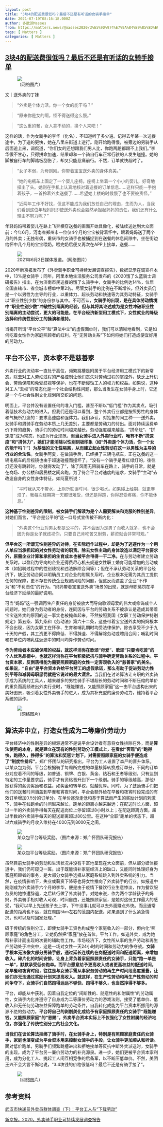 ```yaml
---
layout: post
title: "3块4的配送费很低吗？最后不还是有听话的女骑手接单"
date: 2021-07-19T08:16:18.000Z
author: 多数派Masses
from: https://matters.news/@masses2020/3%E5%9D%974%E7%9A%84%E9%85%8D%E9%80%81%E8%B4%B9%E5%BE%88%E4%BD%8E%E5%90%97-%E6%9C%80%E5%90%8E%E4%B8%8D%E8%BF%98%E6%98%AF%E6%9C%89%E5%90%AC%E8%AF%9D%E7%9A%84%E5%A5%B3%E9%AA%91%E6%89%8B%E6%8E%A5%E5%8D%95-bafyreiebpvjxix7ttgo47nqkxlxijujfnec6wrgbylxwqq2dx6mj7wpdk4
tags: [ Matters ]
categories: [ Matters ]
---
```

<!--1626682578000-->
[3块4的配送费很低吗？最后不还是有听话的女骑手接单](https://matters.news/@masses2020/3%E5%9D%974%E7%9A%84%E9%85%8D%E9%80%81%E8%B4%B9%E5%BE%88%E4%BD%8E%E5%90%97-%E6%9C%80%E5%90%8E%E4%B8%8D%E8%BF%98%E6%98%AF%E6%9C%89%E5%90%AC%E8%AF%9D%E7%9A%84%E5%A5%B3%E9%AA%91%E6%89%8B%E6%8E%A5%E5%8D%95-bafyreiebpvjxix7ttgo47nqkxlxijujfnec6wrgbylxwqq2dx6mj7wpdk4)
------

<div>
<figure class="image"><img src="https://assets.matters.news/embed/8be3dd25-e307-47b9-8af3-e1320e77b439.png" data-asset-id="8be3dd25-e307-47b9-8af3-e1320e77b439" referrerpolicy="no-referrer"><figcaption><span>（网络图片）</span></figcaption></figure><p>文｜送外卖的丁妹</p><blockquote>“外卖是个体力活，你一个女的能干吗？”</blockquote><blockquote>“原来你是女的啊，怪不得送得这么慢。”</blockquote><blockquote>“这么重的餐，女人拿不动的，换个人来吧！”</blockquote><p>这样的话，作为女骑手的李华（化名），不知道听了多少遍。记得去年某一次送餐途中，为了送的更快，她在八里庄街道上逆行。刚开始跑得慢，被旁边的男骑手从后面追上来，调侃道，“你们女的还想跟我们男人比，你跑两趟都跟不上我们。”李华很不甘心，只得拼命加速，结果却和一个骑自行车正常行驶的人发生碰撞。她的脚被自行车的脚踏板刮伤了，却又只能忍痛前行。不然，订单就快超时了。</p><blockquote>“女子本弱，为母则刚。你带着宝宝送外卖的身体真美。”</blockquote><blockquote>“她的电瓶车上固定了一个婴儿座椅，座椅上坐着一个小小的婴儿，好奇地探出了头。她则在手机上认真地核对着送餐的订单信息……这样只能一手抱着孩子，一首拎着外卖送餐了……希望她上楼的时候慢了也不要被责怪。”</blockquote><blockquote>“近两年工作不好找，但这不能成为我们放任自己的理由，生而为人，当我们看到这位年轻妈妈即使送外卖也会毅然承担起妈妈的责任，我们还有什么理由不努力呢？”</blockquote><p>年轻妈妈带着婴儿在路上飞奔横穿送餐的画面开始具像化，被陆续送达到大众面前：今年6月，河南省郑州市一位仅4个月的宝宝被背着怀中，跟着妈妈送了两个月的外卖；无独有偶，重庆市的女骑手也被捕捉到在送餐的休息间隙中，坐在街边给怀中几个月的宝宝喂奶，喂完奶后便又再次在APP上接单，送餐……</p><figure class="image"><img src="https://assets.matters.news/embed/add7bb0d-cb5d-449b-b858-1272fc65e6e5.jpeg" data-asset-id="add7bb0d-cb5d-449b-b858-1272fc65e6e5" referrerpolicy="no-referrer"><figcaption><span>2021年6月3日媒体报道。（网络图片）</span></figcaption></figure><p>2020年新京报发布了《外卖骑手职业可持续发展调查报告》，数据显示在调查样本中，13%是女骑手；同年，阿里本地生活服务公司发布的《2020饿了么蓝骑士调研报告》指出，在为济南市民送餐的饿了么骑手中，女骑手的比例达14%，位居全国直辖市、省会城市榜单中第2名。尽管女骑手的比例在不断增长，但外卖员仍是一个以男性为主导的行业，以重体力、超长劳动和快速等为其劳动特征，女骑手以“职业性别少数”的身份参与其中。不可否认，<strong>女骑手的出现，是在具体劳动情境中“职业性别少数”冲破性别隔离的经验，但与其将其论述成为是女性冲破职业性别隔离的主动尝试，更大的可能是，在平台经济新型用工模式下，女性就业的降级选择和传统性别分工的操演和维持。</strong></p><p>当揭开所谓“平台公平”和“算法中立”的虚假面纱时，我们可以清晰地看到，它是如何吃着女性作为家庭照顾者的红利，在“无劳动关系”下如何将她们打造成便宜好用的劳动力。</p><h2><strong>平台不公平，资本家不是慈善家</strong></h2><p>外卖行业的流动率一直处于高位，频繁跳槽是附属于平台经济用工模式下的新常态。除去对工人劳动过程的严格控制让他们丧失对劳动过程的掌控外，缺乏上升机会、劳动保障和免受歧视等保护，也在不断侵蚀工人的权力和权益。如果说，这种对工人“去权”的常态化是一个社会结构性问题，那么当发生在女骑手身上时，它还是一个与社会性别文化规划所交织的问题。</p><p>明面上，平台并没有设置任何的准入门槛，甚至不断以“低门槛”作为其卖点，吸引着低技术劳动力的进入。但我们还是可以看到，整个外卖行业都是按照男性的身体和气概所打造的：要求高速度和强体力。我们承认，对抽象的同工种——送外卖，女骑手和男骑手在劳动本质上几无差别，主要都是劳动力的付出。面对持续运费单价下降的趋势，骑手们的劳动时间越来越长，劳动强度越来越高，“拼命赶”、“拼速度”成为常态，也成为行业规范。但<strong>当女骑手进入外卖行业时，唯有不断“拼速度”和“拼体力”，她们才能消除以性别刻板印象（如“外卖是个体力活，你一个女的能干吗？”）为基础的文化性隔离，从而建立起女性劳动在这一以男性为主导的行业的合法性</strong>。女骑手阿夏，在做骑手后，已经换了三辆电瓶车，正在送餐的这一辆电瓶车的后视镜也由于超速碰撞而撞坏了。“没有一个骑手是看红绿灯的，往往灯还没有跳转时，你就得发动了”，除了风雨无阻骑车在路上，骑手的日常，就是在商场、办公楼和居民楼之间奔跑。为了符合平台对速度的追求，女骑手“主动”去改造自身的女性身体特征，如阿夏所说：</p><blockquote>“平时我从来不带水，上厕所耽误时间，很少喝水。如果碰上经期，就更麻烦了。我每次经期第一天都很难受，但还是得跑，你得忍受疼痛，你不能休息。”</blockquote><p><strong>这种基于性别差异的限制，被女骑手们解读为是个人需要解决和克服的性别差异</strong>。对她们而言，“平台是公平的”这一口号式宣传被不断内化：</p><blockquote>“外卖这个行业对男女都是公平的，并不会因为是男子而收入就多，也不会因为你是女子就歧视你，只要自己肯吃苦又耐劳，薪资就会非常可观。”</blockquote><p><strong>但平台这一所谓无性别差异的对待，在实际运作过程中，却是为了逃避作为一个用人单应当承担起的对女性劳动者的职责。除去女性主动的身体改造以满足平台要求外，原需企业计算和承担的生育成本也被平台甩得一干二净。</strong>在与劳动者建立劳动关系时，以盈利为导向的企业还得费尽心机去规避女性职工婚育可能增加的劳动成本（如招聘过程中的性别歧视和违法解除合同等）；但在不承认劳动关系的平台经济下，缺乏劳动合同以明确员工对企业的附属关系时，企业根本无需为其员工提供任何的保障，更不存在传统企业规避风险的问题，但这反而遮盖了企业“不作为”和“不负责任”的行为。“妈妈带着宝宝送外卖”场景的出现，就是母职惩罚在平台经济下延续的最好说明。</p><p>可当“妈妈”这一强调再生产责任的身份被放大而导向歌颂母爱的伟大或修饰成个人问题时，她们身为劳动者的身份，连同因与平台的劳动关系不被承认是造成其带着宝宝送外卖的原因的这一事实也被掩盖起来。不然按照我国《女职工劳动保护特别规定》第五条、第九条和《劳动法》第六十二条，这些带着宝宝送外卖的妈妈根本不会出现，因为女职工在怀孕、生育和哺乳期时均受法律保护，除去享受不少于九十天的产假，其工资更不得降低、不得辞退、不得解除劳动或聘用合同；哺乳时间和在单位内哺乳往返途中的时间均算作劳动时间。</p><p><strong>作为劳动者本应被保障的权益，就这样消弥在歌颂“母爱”、歌颂“只要肯吃苦”的个人优秀品德中，也就这样消弥在平台积极抵抗与骑手确定劳动关系的过程中。平台资本家，反倒落得能为需要照顾家庭的女性一定客观收入的“慈善家”的美名。如果说，“自由”是平台资本许给平台劳工的虚假承诺，那么有助于促进劳动力性别平等和减弱母职惩罚就是它说过的最大谎言。</strong>当我们在讨论算法让专职的外卖骑手成为系统的工具人，越来越多的男性骑手不堪超长的劳动时间和不断压缩的单价的重负而高频进出外卖行业时，“既能赚钱，又能照顾家庭”这一由平台虚构出来的美好图景，吸引着女性外卖骑手的进入，成为其补充型的廉价劳动力，维持着平台系统的运作。</p><figure class="image"><img src="https://assets.matters.news/embed/a3817037-8df8-4c7c-90da-30c6839160d7.png" data-asset-id="a3817037-8df8-4c7c-90da-30c6839160d7" referrerpolicy="no-referrer"><figcaption><span>（网络图片）</span></figcaption></figure><h2><strong>算法非中立，打造女性成为二等廉价劳动力</strong></h2><p>平台经济中的性别差异的根源通常不是说平台设计者有意将女性排除在外，而是<strong>算法使用的本身，就是建立在现有的性别劳动分工模式上，在看似“客观”的“跑得快，跑得久，挣得多”的算法和奖惩计划下，对需要照顾家庭的女骑手便造成了“制度性排斥”</strong>。郑广怀团队的研究指出，平台为工人设置了森严的晋升体系。以某众包为例，平台会根据骑手每周所完成的单量核算转换成订单分，不同的订单分对应着不同的等级，如普通、铜牌、白银、黄金、钻石和王者等级别。只有达到特定的工作量要求后，骑手才有资格晋升到下一个级别。骑手的等级越高，那他/她获得的薪资奖励和权益，如奖金和转单权，就越优厚。同时，为了鼓励骑手们把他们的送餐时间涵盖到早餐和宵夜时间，平台会额外给在早餐和夜宵时段完成的有效订单增加0.5分的订单分。在单价逐渐走低和基于算法而产生的奖励计划的刺激下，骑手在线跑单的时间越来越长，跑单的距离亦越来越远：在配送时长方面，超过一半的外卖骑手得每天在配送岗位上停留超过8小时以上；在配送距离方面，超过半数的外卖骑手每天的配送距离超过80公里。在这种“全职”跑单的状态下，超过六成骑手的月收入维持在4000元到8000元之间。</p><figure class="image"><img src="https://assets.matters.news/embed/130f14ab-f428-482a-949d-14077db0d745.png" data-asset-id="130f14ab-f428-482a-949d-14077db0d745" referrerpolicy="no-referrer"><figcaption><span>某众包平台等级奖励。（图片来源：郑广怀团队研究报告）</span></figcaption></figure><figure class="image"><img src="https://assets.matters.news/embed/2a009f5b-e502-4759-906c-09e31875b7ed.jpeg" data-asset-id="2a009f5b-e502-4759-906c-09e31875b7ed" referrerpolicy="no-referrer"><figcaption><span>某众包平台等级奖励。（图片来源：郑广怀团队研究报告）</span></figcaption></figure><p>虽然目前女骑手的劳动和生活状况并没有丰富地呈现在大众面前，但从部分媒体报道中，我们仍可窥见一斑。出于既能填补家庭经济上的缺口，又能同时处理好身为家庭照顾者的事务，是大部分女骑手选择从家庭系统跳入到外卖系统的引力。当然，在疫情影响下，失业或薪资下降等也将女性推向了外卖骑手的行业。如报道中刚刚成为外卖骑手六个月的李华，便是由于疫情下餐饮行业生意惨淡，作为餐饮服务员的她惨遭辞退，之后转行做了外卖骑手。对她来说，作为两个学龄孩子的妈妈，外卖骑手相对收入可观，时间自由，还能照顾家庭，是她对这份工作最大的感受，“我可以早上先送孩子去上学，下午没事儿就可以去外面赚点外快。而且通常配送的距离也不远，就在周围5km左右的范围内配送，如果遇到了什么紧急情况，也可以及时回家处理。”</p><p>碍于传统的性别分工，即使女骑手工资也构成整个家庭收入的一部分，但内化“照顾家庭”的角色分工，让她仍然把“家庭”放在首位。平台工作，如送外卖，成为她帮补家计而出现的次要的辅助性工作。市场经济下，女性所从事的生产劳动和再生产劳动处于冲突中，这是一场对女性一天24小时的时间和劳动力的争夺战。<strong>女骑手根本无法像大部分男骑手般，通过延长连续的在岗配送时间和配送距离，来增加收入。碎片化的时间安排，让身上背负着家庭照顾责任的女骑手，只能“跑一单是一单”，默默承受低价跑单。而平台愿意给予更高收入或者更高权益的配送时间，如早餐和夜宵时段，往往是与女骑手需从事家务劳动的再生产时间段高度重叠，让她们亦无法通过奖励计划来提高收入。就这样，在生产性劳动和再生产性劳动的时间争夺下，女骑手们自然跑得远远不够快、跑得不够久，也当然挣得不够多。</strong></p><p>平台，却能从中获利。因着自我定位的“间断性的、随意性的和附属性”的劳动属性，女骑手内化并遵守了自身成为二等廉价劳动力的游戏法则，接受了低单价、低收入和无任何劳动权益保障跑单的劳动条件，自我转化成能为平台资本所挪用的源源不绝的劳动力。<strong>平台将自己的剥削美化成给予有家庭照顾责任的女骑手“既能赚钱，又能照顾家庭”的“恩赐”。外卖平台资本实际上不仅强化了女性附属的经济地位，亦强化了传统性别分工的社会文化。</strong></p><p><strong>当我们在谈论算法捆绑了骑手时，在女骑手身上，特别是有照顾家庭责任的女骑手，家庭也演变成为平台资本用来控制女骑手的手段，让女骑手更加顺从和听话。</strong>面对低价跑单，男骑手们频繁跳槽进出和拒绝接单等反抗中断外卖派送时，女骑手的出现，成为了平台另一廉价劳动力的补充源泉。进一步，她们更被平台资本家利用，成为分化工人、挑起工人间互相竞争的后备军，以不断压低单价。不然，美团王兴不会大言不惭地说，“3.4块钱的价格很低吗？最后不还是有骑手接了”。</p><figure class="image"><img src="https://assets.matters.news/embed/416c8ad3-2a72-4985-8b09-80b78ed29aee.png" data-asset-id="416c8ad3-2a72-4985-8b09-80b78ed29aee" referrerpolicy="no-referrer"><figcaption><span>（网络图片）</span></figcaption></figure><h2>参考资料</h2><p><a href="http://m.thepaper.cn/kuaibao_detail.jsp?contid=6733259&from=kuaibao" target="_blank">武汉市快递员外卖员群体调查（下）：平台工人与“下载劳动”</a></p><p><a href="https://www.bjnews.com.cn/detail/160516354415025.html" target="_blank">新京报，2020，外卖骑手职业可持续发展调查报告</a></p>
</div>
